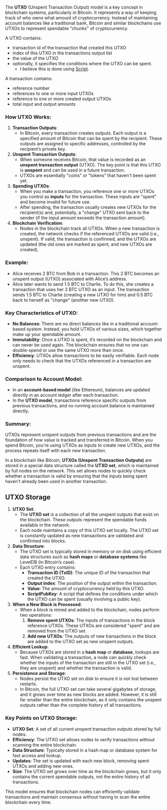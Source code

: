 The **UTXO** (Unspent Transaction Output) model is a key concept in blockchain systems, particularly in Bitcoin. It represents a way of keeping track of who owns what amount of cryptocurrency. Instead of maintaining account balances like a traditional bank, Bitcoin and similar blockchains use UTXOs to represent spendable "chunks" of cryptocurrency.

A UTXO contains:
- transaction id of the transaction that created this UTXO
- index of this UTXO in the transactions output list
- the value of the UTXO
- optionally, it specifies the conditions where the UTXO can be spent.
	- I believe this is done using [Script](https://en.bitcoin.it/wiki/Script).

A transaction contains:
- reference number
- references to one or more input UTXOs
- reference to one or more created output UTXOs
- total input and output amounts
### How UTXO Works:
1. **Transaction Outputs**: 
   - In Bitcoin, every transaction creates outputs. Each output is a specified amount of Bitcoin that can be spent by the recipient. These outputs are assigned to specific addresses, controlled by the recipient’s private key.   
2. **Unspent Transaction Outputs**: 
   - When someone receives Bitcoin, that value is recorded as an **unspent transaction output** (UTXO). The key point is that this UTXO is **unspent** and can be used in a future transaction.
   - UTXOs are essentially "coins" or "tokens" that haven't been spent yet.
3. **Spending UTXOs**:
   - When you make a transaction, you reference one or more UTXOs you control as **inputs** for the transaction. These inputs are "spent" and become invalid for future use.
   - After spending, the transaction usually creates new UTXOs for the recipient(s) and, potentially, a "change" UTXO sent back to the sender (if the input amount exceeds the transaction amount).
4. **Blockchain Verification**: 
   - Nodes in the blockchain track all UTXOs. When a new transaction is created, the network checks if the referenced UTXOs are valid (i.e., unspent). If valid, the transaction is confirmed, and the UTXOs are updated (the old ones are marked as spent, and new UTXOs are created).
### Example:
- Alice receives 2 BTC from Bob in a transaction. This 2 BTC becomes an unspent output (UTXO) associated with Alice’s address.
- Alice later wants to send 1.5 BTC to Charlie. To do this, she creates a transaction that uses her 2 BTC UTXO as an input. The transaction sends 1.5 BTC to Charlie (creating a new UTXO for him) and 0.5 BTC back to herself as "change" (another new UTXO).
### Key Characteristics of UTXO:
- **No Balances**: There are no direct balances like in a traditional account-based system. Instead, you hold UTXOs of various sizes, which together make up your spendable amount.
- **Immutability**: Once a UTXO is spent, it’s recorded on the blockchain and can never be used again. The blockchain ensures that no one can double-spend or use the same UTXO more than once.
- **Efficiency**: UTXOs allow transactions to be easily verifiable. Each node only needs to check that the UTXOs referenced in a transaction are unspent.
### Comparison to Account Model:
- In an **account-based model** (like Ethereum), balances are updated directly in an account ledger after each transaction.
- In the **UTXO model**, transactions reference specific outputs from previous transactions, and no running account balance is maintained directly.
### Summary:
UTXOs represent unspent outputs from previous transactions and are the foundation of how value is tracked and transferred in Bitcoin. When you spend Bitcoin, you're using UTXOs as inputs to create new UTXOs, and the process repeats itself with each new transaction.

In a blockchain like Bitcoin, **UTXOs (Unspent Transaction Outputs)** are stored in a special data structure called the **UTXO set**, which is maintained by full nodes on the network. This set allows nodes to quickly check whether a transaction is valid by ensuring that the inputs being spent haven't already been used in another transaction.
## UTXO Storage
1. **UTXO Set**:
   - The **UTXO set** is a collection of all the unspent outputs that exist on the blockchain. These outputs represent the spendable funds available in the network.
   - Each node maintains a copy of this UTXO set locally. The UTXO set is constantly updated as new transactions are validated and confirmed into blocks.
2. **Data Structure**:
   - The UTXO set is typically stored in memory or on disk using efficient data structures such as **hash maps** or **database systems** like LevelDB (in Bitcoin’s case).
   - Each UTXO entry contains:
     - **Transaction ID (TxID)**: The unique ID of the transaction that created the UTXO.
     - **Output index**: The position of the output within the transaction.
     - **Value**: The amount of cryptocurrency held by this UTXO.
     - **ScriptPubKey**: A script that defines the conditions under which the UTXO can be spent (usually involving a public key).
3. **When a New Block is Processed**:
   - When a block is mined and added to the blockchain, nodes perform two operations:
     1. **Remove spent UTXOs**: The inputs of transactions in the block reference UTXOs. These UTXOs are considered "spent" and are removed from the UTXO set.
     2. **Add new UTXOs**: The outputs of new transactions in the block are added to the UTXO set as new unspent outputs.   
4. **Efficient Lookup**:
   - Because UTXOs are stored in a **hash map** or **database**, lookups are fast. When validating a transaction, a node can quickly check whether the inputs of the transaction are still in the UTXO set (i.e., they are unspent) and whether the transaction is valid.
5. **Persistence and Storage**:
   - Nodes persist the UTXO set on disk to ensure it is not lost between restarts.
   - In Bitcoin, the full UTXO set can take several gigabytes of storage, and it grows over time as new blocks are added. However, it is still far smaller than the entire blockchain, as it only contains the unspent outputs rather than the complete history of all transactions.
### Key Points on UTXO Storage:
- **UTXO Set**: A set of all current unspent transaction outputs stored by full nodes.
- **Efficiency**: The UTXO set allows nodes to verify transactions without scanning the entire blockchain.
- **Data Structure**: Typically stored in a hash map or database system for fast access and lookup.
- **Updates**: The set is updated with each new block, removing spent UTXOs and adding new ones.
- **Size**: The UTXO set grows over time as the blockchain grows, but it only contains the current spendable outputs, not the entire history of all transactions.

This model ensures that blockchain nodes can efficiently validate transactions and maintain consensus without having to scan the entire blockchain every time.